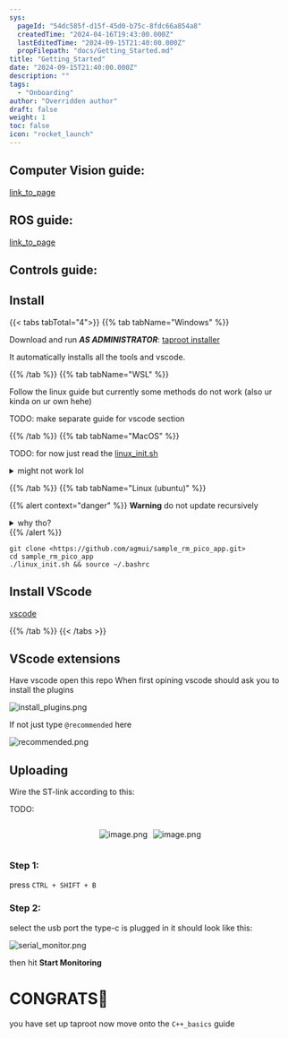 ```yaml
---
sys:
  pageId: "54dc585f-d15f-45d0-b75c-8fdc66a854a8"
  createdTime: "2024-04-16T19:43:00.000Z"
  lastEditedTime: "2024-09-15T21:40:00.000Z"
  propFilepath: "docs/Getting_Started.md"
title: "Getting_Started"
date: "2024-09-15T21:40:00.000Z"
description: ""
tags:
  - "Onboarding"
author: "Overridden author"
draft: false
weight: 1
toc: false
icon: "rocket_launch"
---
```


## Computer Vision guide:

[link_to_page](86d45bc0-388b-4d26-8848-44f255f73d0e)

## ROS guide:

[link_to_page](3c76c1de-ec8f-46d6-8b0a-294005edc2d5)

## Controls guide:

## Install

{{< tabs tabTotal="4">}}
{{% tab tabName="Windows" %}}

Download and run _**AS ADMINISTRATOR**_: [taproot installer](https://github.com/Thornbots/TeachingFreshies/releases/tag/1.0)

It automatically installs all the tools and vscode.

{{% /tab %}}
{{% tab tabName="WSL" %}}

Follow the linux guide but currently some methods do not work (also ur kinda on ur own hehe)

TODO: make separate guide for vscode section

{{% /tab %}}
{{% tab tabName="MacOS" %}}

TODO: for now just read the [linux_init.sh](https://github.com/agmui/sample_rm_pico_app/blob/main/linux_init.sh)

<details>
<summary>might not work lol</summary>

`brew install libusb pkg-config`

Next install: [vscode](https://code.visualstudio.com/Download)

</details>

{{% /tab %}}
{{% tab tabName="Linux (ubuntu)" %}}

{{% alert context="danger" %}}
**Warning** do not update recursively
<details>
<summary>why tho?</summary>
There are some submodules that may go on for a while (like tinyusb) and I highly
recommend you don't need to get them.
If you want to see what submodules I update just look in `linux_init.sh`
</details>
{{% /alert %}}

```shell
git clone <https://github.com/agmui/sample_rm_pico_app.git>
cd sample_rm_pico_app
./linux_init.sh && source ~/.bashrc
```

## Install VScode

[vscode](https://code.visualstudio.com/Download)

{{% /tab %}}
{{< /tabs >}}

## VScode extensions

Have vscode open this repo
When first opining vscode should ask you to install the plugins

![install_plugins.png](https://prod-files-secure.s3.us-west-2.amazonaws.com/d518164a-d88e-44d1-a4ee-3adb3bd8bce0/89bd30f0-1825-4e77-867b-0a41ce370880/install_plugins.png?X-Amz-Algorithm=AWS4-HMAC-SHA256&X-Amz-Content-Sha256=UNSIGNED-PAYLOAD&X-Amz-Credential=ASIAZI2LB4663VPQK6TD%2F20250417%2Fus-west-2%2Fs3%2Faws4_request&X-Amz-Date=20250417T160954Z&X-Amz-Expires=3600&X-Amz-Security-Token=IQoJb3JpZ2luX2VjENj%2F%2F%2F%2F%2F%2F%2F%2F%2F%2FwEaCXVzLXdlc3QtMiJGMEQCIA04zlxr%2Bvo0MXPIFv%2Be13sDGSF5rGk2mBEiEMuFYvviAiBZivnizsJ1XrdZNbHPtfMgxFOObE0%2BQxjrkYkV17MBzCr%2FAwhhEAAaDDYzNzQyMzE4MzgwNSIMewOYGDwwoh4qZrNNKtwD9c%2FDWcVZlTe1Q041y3%2FRhOFqV78HEfYc%2FE3YGVlYmN0ZdhnNjzhMc2UyOutxLWuobB4qDWdUHBb7A8UftOs2MCmyXi6QiXG%2Bzpbvgfawi9YpQEhDe05aTwVsSg77%2FW9dMqDPNKwv2szYeOUU4OYzYqtpTdlioW8lBg%2Fm3FphqTjHUUApide82m7UCn5Qn%2BH6x4CBeZRdX3xSreIjOIjiN5n1L2HCDMHZ6%2BqiaL5OeyBzSBox905afhuxKJ0Gfj5uDzIig55H%2FrZNdGTk4En3IGZ2xft0B0nD7lfdyhg9MuleM77gL9ILNMaK%2FcI4DR%2BO2w5COjy39kyeaRWq23wdI6Gg8m7AHX4nZB5h%2F%2FNmFgXVoA%2FMykw%2B21nS%2Fw%2F5nJ7lL0p77V9ybFlIx2d6pOL95849qCzrIGOkjjHNx4XPWSfHoDYkAvub3Ukn3RYYRWCGWHwC8SKtFgkg64GsvaI1XDGtwf36yRqweMkSUanXqSFt%2FMY9kh%2BkeU%2B2C8qAToIO0MWAono5ksI%2BmNbV1QvM9Ve1WqpYMt4quzus3oWLiNeAAcjDx5Rx5yhJmcK24O%2FGqLHeAgs3uP1QaUD4Z5cxCmtotaWgJA1O1v5xgMx0kO%2FkcQDrMm1fnKEoAPMwiMuEwAY6pgG1tnrx71GOr7cUG4Qryqdrlb45DcTk%2FVITfqNiSCAPdU4mA0LfDn1coNEoPILIba83tXcVGAlTQA5PFxYsV5B7UswUv43%2BwzpNy9AmMEdf%2BRZh1wcxlXdm8ncXTvjYb0YRcglI9swpRIaefXmRi76dSBOhKplum2z4TtJCFfXKeMizQ%2BzJQdzxMu7bedL9jfZWUsOFj2rxzscQ%2BHv%2BjvruK8huwOGn&X-Amz-Signature=5939260e82a3dcc4a9437d335abc65efebaf487315f823b60bad2024abc9d329&X-Amz-SignedHeaders=host&x-id=GetObject)

If not just type `@recommended` here  

![recommended.png](https://prod-files-secure.s3.us-west-2.amazonaws.com/d518164a-d88e-44d1-a4ee-3adb3bd8bce0/61e661e9-5d85-4dfc-be0d-8d2097a5e793/recommended.png?X-Amz-Algorithm=AWS4-HMAC-SHA256&X-Amz-Content-Sha256=UNSIGNED-PAYLOAD&X-Amz-Credential=ASIAZI2LB4663VPQK6TD%2F20250417%2Fus-west-2%2Fs3%2Faws4_request&X-Amz-Date=20250417T160954Z&X-Amz-Expires=3600&X-Amz-Security-Token=IQoJb3JpZ2luX2VjENj%2F%2F%2F%2F%2F%2F%2F%2F%2F%2FwEaCXVzLXdlc3QtMiJGMEQCIA04zlxr%2Bvo0MXPIFv%2Be13sDGSF5rGk2mBEiEMuFYvviAiBZivnizsJ1XrdZNbHPtfMgxFOObE0%2BQxjrkYkV17MBzCr%2FAwhhEAAaDDYzNzQyMzE4MzgwNSIMewOYGDwwoh4qZrNNKtwD9c%2FDWcVZlTe1Q041y3%2FRhOFqV78HEfYc%2FE3YGVlYmN0ZdhnNjzhMc2UyOutxLWuobB4qDWdUHBb7A8UftOs2MCmyXi6QiXG%2Bzpbvgfawi9YpQEhDe05aTwVsSg77%2FW9dMqDPNKwv2szYeOUU4OYzYqtpTdlioW8lBg%2Fm3FphqTjHUUApide82m7UCn5Qn%2BH6x4CBeZRdX3xSreIjOIjiN5n1L2HCDMHZ6%2BqiaL5OeyBzSBox905afhuxKJ0Gfj5uDzIig55H%2FrZNdGTk4En3IGZ2xft0B0nD7lfdyhg9MuleM77gL9ILNMaK%2FcI4DR%2BO2w5COjy39kyeaRWq23wdI6Gg8m7AHX4nZB5h%2F%2FNmFgXVoA%2FMykw%2B21nS%2Fw%2F5nJ7lL0p77V9ybFlIx2d6pOL95849qCzrIGOkjjHNx4XPWSfHoDYkAvub3Ukn3RYYRWCGWHwC8SKtFgkg64GsvaI1XDGtwf36yRqweMkSUanXqSFt%2FMY9kh%2BkeU%2B2C8qAToIO0MWAono5ksI%2BmNbV1QvM9Ve1WqpYMt4quzus3oWLiNeAAcjDx5Rx5yhJmcK24O%2FGqLHeAgs3uP1QaUD4Z5cxCmtotaWgJA1O1v5xgMx0kO%2FkcQDrMm1fnKEoAPMwiMuEwAY6pgG1tnrx71GOr7cUG4Qryqdrlb45DcTk%2FVITfqNiSCAPdU4mA0LfDn1coNEoPILIba83tXcVGAlTQA5PFxYsV5B7UswUv43%2BwzpNy9AmMEdf%2BRZh1wcxlXdm8ncXTvjYb0YRcglI9swpRIaefXmRi76dSBOhKplum2z4TtJCFfXKeMizQ%2BzJQdzxMu7bedL9jfZWUsOFj2rxzscQ%2BHv%2BjvruK8huwOGn&X-Amz-Signature=b32f1cf3fb576e44f059017d08a7e46aa2d4ca482ef20dec14910eeab5085dcf&X-Amz-SignedHeaders=host&x-id=GetObject)

## Uploading

Wire the ST-link according to this:

TODO:

<div style="display: flex;flex-direction: row; column-gap:10px; max-width: 630px;justify-content: center;">
<div>

![image.png](https://prod-files-secure.s3.us-west-2.amazonaws.com/d518164a-d88e-44d1-a4ee-3adb3bd8bce0/210ecb78-1116-4d7b-b9b7-2292f66fa2c2/image.png?X-Amz-Algorithm=AWS4-HMAC-SHA256&X-Amz-Content-Sha256=UNSIGNED-PAYLOAD&X-Amz-Credential=ASIAZI2LB4667MW6A3X3%2F20250417%2Fus-west-2%2Fs3%2Faws4_request&X-Amz-Date=20250417T160959Z&X-Amz-Expires=3600&X-Amz-Security-Token=IQoJb3JpZ2luX2VjENj%2F%2F%2F%2F%2F%2F%2F%2F%2F%2FwEaCXVzLXdlc3QtMiJGMEQCIGzRMlWjv7gJ9pCesMihASAUk%2Bn5c61%2BfGe5UnbHROmNAiAy2pQnzYyhExpHx8befPBDJix3g6JJJWSFtAxJRAGHFyr%2FAwhhEAAaDDYzNzQyMzE4MzgwNSIMBjsTUb8Cm1Q0I8kVKtwDiEd55IT0x53qC8gfHy75Owj9fyGWohHpaL1b3E6vk%2FtGDEeSFmg6VLOLLNCXHJP9sP49JXRIo8fju1FCtCYx%2Fg5RuhOXjSmjN%2Bx7wOJWU6FMIvghsYV52IFe9wqfjcvlLShcRRhF2Zpk9cPAy%2BQixTbYCYu9IoVaoSKcCkX%2BCuVx4bLqHRURw3OhGeENB3suqmF4VXwotswWrO8VJAQRBmY%2FZVZU05M2mhUacynVlwwDOiB1JBkMzk6rCmYFrdTYxPMNGSr0IncHCPJLSbtAsAUvaz7eRh%2BLPylQH3%2FpJlYDZLPXSHWB6WPUije181ewHf4CODbrcfNBnJamTrbQ5DWSgvWgqR%2BDGTMN0qcTzLhbDTrJDbGhnJiOAcljp6g40wi6TlIdKOPXy7NU9RqGDHB%2Fux4jFUO8zEpodYJUu4cIBEjTlEjPTxbcf7224BUXsaslfeaQ2p2YTWC45mwaAwhGZX4VlJDGcnEFgXaSJgT%2FfGQPvzoHgn3ycZPtyxEoWziCoOPwhRvuUzcz%2Fkx4Rob29HjchZNjd4QchSFfVHtYgpatfZrhBoEst%2B%2BAsEaQnZ%2BCUpm7NC%2B0uBrbJ4Swc%2FnubpGgFpx%2BINCGO47z56IWyHr%2F%2BRw8pAHNcFsw2suEwAY6pgGJXLu%2FeABl5jzXQKhot6Esxe0JPzBo44c2cyvgqafJp4y4VP7v%2FXIp1ETOLSfAahRIZt9dVO%2BjEz%2BcbOxhA9NmruIGF6lY58F46rbmaypVMpVdzp2cL6zUirj0zVl9RLnfQ%2FQXcoXr0a%2B62X8YJoCyESAKeFbklxe%2BY%2FLxAHvVrhfUHHRj48%2BCRvAjhWZ%2FndxX1di3vTbxqOni8CE3bDDjPHxmvSyb&X-Amz-Signature=a9a8f3391e988737f7146b31332976e93a98bdd39366b313ed7a41863fb05bce&X-Amz-SignedHeaders=host&x-id=GetObject)

</div>
<div>

![image.png](https://prod-files-secure.s3.us-west-2.amazonaws.com/d518164a-d88e-44d1-a4ee-3adb3bd8bce0/33a0fd0f-8ca6-4a86-8e09-26e95ded1fff/image.png?X-Amz-Algorithm=AWS4-HMAC-SHA256&X-Amz-Content-Sha256=UNSIGNED-PAYLOAD&X-Amz-Credential=ASIAZI2LB466ZIGND5FS%2F20250417%2Fus-west-2%2Fs3%2Faws4_request&X-Amz-Date=20250417T161000Z&X-Amz-Expires=3600&X-Amz-Security-Token=IQoJb3JpZ2luX2VjENj%2F%2F%2F%2F%2F%2F%2F%2F%2F%2FwEaCXVzLXdlc3QtMiJHMEUCIHenEnefMonYWbiUoMY2Vnmqb6EgJ%2B2B41jVknzDQALKAiEAl2LgiPpXY1c6o0eqS1EUaRNSMSs%2B1PU%2FSb73x0cQxrcq%2FwMIYRAAGgw2Mzc0MjMxODM4MDUiDA7Wlaf6aOrTdVpvfCrcA0YgiNFd%2F6hKtxfoFFe5Fc4iQywUFVppWoWyjW7NHsEz2y%2FMvv7RyG4eLZjkIjo4UYrVY4DJARTEhxVh1u08gfs%2B%2Fz3xKDcrAQKidOq9g9BV1G08cjI0zUOEAJ0Q6OBtugzOm5QZwj35gkx7f50KUSo2w4PpUTNdbNw3bXqveEhqxa8DiSwpm7%2B%2BBLsujjdeRJJKffyFFCJZ5Ya5D4AmnWRe5m6Y0a%2B9LqQtRcv%2FPplzBePqLq%2BKOuC%2BC4q2s0RDVcE7kvTcx2TIXtOYuCSmKJgGE4gXOOAMiIA9Vx6cAvEMGRk0tmrNMPUUZ9lf4X9p6fJ6Gv2ZYYCg%2F3bch4QWNdT6R9oSZvEH3F72t28G8diqka4RLraDFzFeB%2B3wB%2B%2FvdhIav1upzQzgd%2FNTo%2FQ0vBpGok12%2F0gIcJ67EMtZdSJfhItoJQaWI2eYm%2Fmbx952p1OMdEkyJqp6Hfg1zGieYfjMwAXWPhQaXyV1ocaltDJ8qZCB%2BNLkfFEfC8HvHtBAT%2FobUWVpX8%2FsQbdG1So3dkxgKsdkMq4ZYn0HoL1qRUY0rQXBVVRJvMKgqBLhoxEmdFi0dKURtPUWLqN25KLeg5AQd%2BfsFReFUNgHP2xVGEqNe851CtGY8lgBUofAMP7LhMAGOqUBxkmeg8pWtmxkgAM%2F3fyNj2HwdU%2BReqA%2F9e%2Boh7ynZLj0lt%2FF66V%2ByRIKRDDu0qjiRHdO%2Fs4UjZUdGMK8mAURkueLE5U1DfC0LHaxnIILOEDm1IOEb%2BibvekU1w1hiuABs5IHRawnGYGObjshUEpEL5l6MvsYWhy9oUYhpFbZoSy1kukQuIuPMZ%2FKoIUfeu0oo2GfGtkQ75IdUSuKohCjsNkWyH%2Fh&X-Amz-Signature=9c802e152bc3dae26833ada08a3a71f94d51352e819ac7a0747a524e660d4cd7&X-Amz-SignedHeaders=host&x-id=GetObject)

</div>
</div>

### Step 1:

press `CTRL + SHIFT + B`

### Step 2:

select the usb port the type-c is plugged in it should look like this:

![serial_monitor.png](https://prod-files-secure.s3.us-west-2.amazonaws.com/d518164a-d88e-44d1-a4ee-3adb3bd8bce0/f03f4774-05d4-4393-b6a0-d5efb6d315ab/serial_monitor.png?X-Amz-Algorithm=AWS4-HMAC-SHA256&X-Amz-Content-Sha256=UNSIGNED-PAYLOAD&X-Amz-Credential=ASIAZI2LB4663VPQK6TD%2F20250417%2Fus-west-2%2Fs3%2Faws4_request&X-Amz-Date=20250417T160954Z&X-Amz-Expires=3600&X-Amz-Security-Token=IQoJb3JpZ2luX2VjENj%2F%2F%2F%2F%2F%2F%2F%2F%2F%2FwEaCXVzLXdlc3QtMiJGMEQCIA04zlxr%2Bvo0MXPIFv%2Be13sDGSF5rGk2mBEiEMuFYvviAiBZivnizsJ1XrdZNbHPtfMgxFOObE0%2BQxjrkYkV17MBzCr%2FAwhhEAAaDDYzNzQyMzE4MzgwNSIMewOYGDwwoh4qZrNNKtwD9c%2FDWcVZlTe1Q041y3%2FRhOFqV78HEfYc%2FE3YGVlYmN0ZdhnNjzhMc2UyOutxLWuobB4qDWdUHBb7A8UftOs2MCmyXi6QiXG%2Bzpbvgfawi9YpQEhDe05aTwVsSg77%2FW9dMqDPNKwv2szYeOUU4OYzYqtpTdlioW8lBg%2Fm3FphqTjHUUApide82m7UCn5Qn%2BH6x4CBeZRdX3xSreIjOIjiN5n1L2HCDMHZ6%2BqiaL5OeyBzSBox905afhuxKJ0Gfj5uDzIig55H%2FrZNdGTk4En3IGZ2xft0B0nD7lfdyhg9MuleM77gL9ILNMaK%2FcI4DR%2BO2w5COjy39kyeaRWq23wdI6Gg8m7AHX4nZB5h%2F%2FNmFgXVoA%2FMykw%2B21nS%2Fw%2F5nJ7lL0p77V9ybFlIx2d6pOL95849qCzrIGOkjjHNx4XPWSfHoDYkAvub3Ukn3RYYRWCGWHwC8SKtFgkg64GsvaI1XDGtwf36yRqweMkSUanXqSFt%2FMY9kh%2BkeU%2B2C8qAToIO0MWAono5ksI%2BmNbV1QvM9Ve1WqpYMt4quzus3oWLiNeAAcjDx5Rx5yhJmcK24O%2FGqLHeAgs3uP1QaUD4Z5cxCmtotaWgJA1O1v5xgMx0kO%2FkcQDrMm1fnKEoAPMwiMuEwAY6pgG1tnrx71GOr7cUG4Qryqdrlb45DcTk%2FVITfqNiSCAPdU4mA0LfDn1coNEoPILIba83tXcVGAlTQA5PFxYsV5B7UswUv43%2BwzpNy9AmMEdf%2BRZh1wcxlXdm8ncXTvjYb0YRcglI9swpRIaefXmRi76dSBOhKplum2z4TtJCFfXKeMizQ%2BzJQdzxMu7bedL9jfZWUsOFj2rxzscQ%2BHv%2BjvruK8huwOGn&X-Amz-Signature=f5b585a846555e5fca1a6d11e4eb1e581aac78c9b19e5de36de772b0b1b911d6&X-Amz-SignedHeaders=host&x-id=GetObject)

then hit **Start Monitoring**

# CONGRATS🎉

you have set up taproot now move onto the `C++_basics` guide
